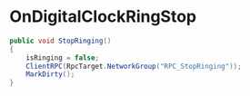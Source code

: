 <Badge type="danger" text="Carbon Compatible"/><Badge type="warning" text="Oxide Compatible"/>
# OnDigitalClockRingStop
```csharp
public void StopRinging()
{
	isRinging = false;
	ClientRPC(RpcTarget.NetworkGroup("RPC_StopRinging"));
	MarkDirty();
}

```
